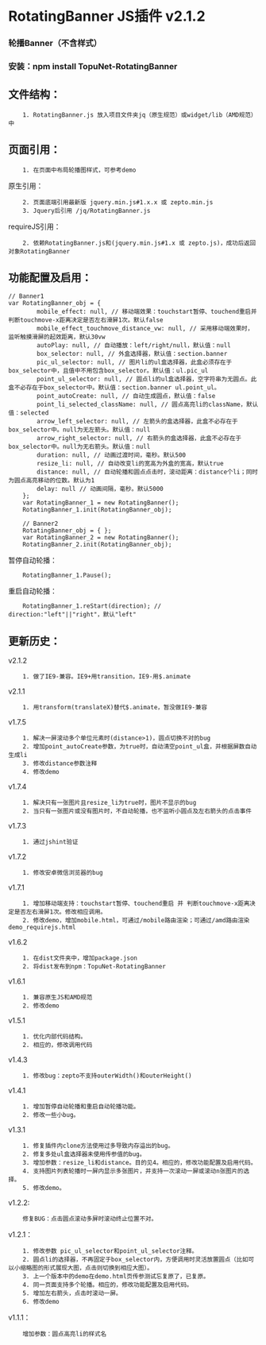 # RotatingBanner JS插件 v2.1.2
### 轮播Banner（不含样式）
### 安装：npm install TopuNet-RotatingBanner

文件结构：
-------------

		1. RotatingBanner.js 放入项目文件夹jq（原生规范）或widget/lib（AMD规范）中

页面引用：
-------------

		1. 在页面中布局轮播图样式，可参考demo

原生引用：

		2. 页面底端引用最新版 jquery.min.js#1.x.x 或 zepto.min.js
		3. Jquery后引用 /jq/RotatingBanner.js

requireJS引用：

		2. 依赖RotatingBanner.js和(jquery.min.js#1.x 或 zepto.js)，成功后返回对象RotatingBanner


功能配置及启用：
--------------

	// Banner1
	var RotatingBanner_obj = {
        	mobile_effect: null, // 移动端效果：touchstart暂停、touchend重启并判断touchmove-x距离决定是否左右滑屏1次。默认false
        	mobile_effect_touchmove_distance_vw: null, // 采用移动端效果时，监听触摸滑屏的起效距离，默认30vw
        	autoPlay: null, // 自动播放：left/right/null，默认值：null
        	box_selector: null, // 外盒选择器，默认值：section.banner
        	pic_ul_selector: null, // 图片li的ul盒选择器，此盒必须存在于box_selector中，且值中不用包含box_selector。默认值：ul.pic_ul
        	point_ul_selector: null, // 圆点li的ul盒选择器，空字符串为无圆点。此盒不必存在于box_selector中。默认值：section.banner ul.point_ul。
        	point_autoCreate: null, // 自动生成圆点，默认值：false
        	point_li_selected_className: null, // 圆点高亮li的className，默认值：selected
        	arrow_left_selector: null, // 左箭头的盒选择器，此盒不必存在于box_selector中。null为无左箭头。默认值：null
        	arrow_right_selector: null, // 右箭头的盒选择器，此盒不必存在于box_selector中。null为无右箭头。默认值：null
        	duration: null, // 动画过渡时间，毫秒。默认500
        	resize_li: null, // 自动改变li的宽高为外盒的宽高，默认true
        	distance: null, // 自动轮播和圆点点击时，滚动距离：distance个li；同时为圆点高亮移动的位数。默认为1
        	delay: null // 动画间隔，毫秒。默认5000
        };
        var RotatingBanner_1 = new RotatingBanner();
        RotatingBanner_1.init(RotatingBanner_obj);

        // Banner2
        RotatingBanner_obj = { };
        var RotatingBanner_2 = new RotatingBanner();
        RotatingBanner_2.init(RotatingBanner_obj);

暂停自动轮播：

		RotatingBanner_1.Pause();

重启自动轮播：

		RotatingBanner_1.reStart(direction); // direction:"left"||"right"，默认"left"


更新历史：
--------------
v2.1.2

		1. 做了IE9-兼容。IE9+用transition，IE9-用$.animate

v2.1.1

		1. 用transform(translateX)替代$.animate，暂没做IE9-兼容

v1.7.5

		1. 解决一屏滚动多个单位元素时(distance>1)，圆点切换不对的bug
		2. 增加point_autoCreate参数，为true时，自动清空point_ul盒，并根据屏数自动生成li
		3. 修改distance参数注释
		4. 修改demo

v1.7.4

		1. 解决只有一张图片且resize_li为true时，图片不显示的bug
		2. 当只有一张图片或没有图片时，不自动轮播，也不监听小圆点及左右箭头的点击事件

v1.7.3

		1. 通过jshint验证

v1.7.2

		1. 修改安卓微信浏览器的bug

v1.7.1

		1. 增加移动端支持：touchstart暂停、touchend重启 并 判断touchmove-x距离决定是否左右滑屏1次。修改相应调用。
		2. 修改demo，增加mobile.html，可通过/mobile路由渲染；可通过/amd路由渲染demo_requirejs.html

v1.6.2

		1. 在dist文件夹中，增加package.json
		2. 将dist发布到npm：TopuNet-RotatingBanner

v1.6.1

		1. 兼容原生JS和AMD规范
		2. 修改demo

v1.5.1

		1. 优化内部代码结构。
		2. 相应的，修改调用代码

v1.4.3

		1. 修改bug：zepto不支持outerWidth()和outerHeight()

v1.4.1

		1. 增加暂停自动轮播和重启自动轮播功能。
		2. 修改一些小bug。

v1.3.1

		1. 修复插件内clone方法使用过多导致内存溢出的bug。
		2. 修复多处ul盒选择器未使用传参值的bug。
		3. 增加参数：resize_li和distance。目的见4。相应的，修改功能配置及启用代码。
		4. 支持图片列表轮播时一屏内显示多张图片，并支持一次滚动一屏或滚动n张图片的选择。
		5. 修改demo。

v1.2.2:

		修复BUG：点击圆点滚动多屏时滚动终止位置不对。

v1.2.1：

		1. 修改参数 pic_ul_selector和point_ul_selector注释。
		2. 圆点li的选择器，不再固定于box_selector内，方便调用时灵活放置圆点（比如可以小缩略图的形式展现大图，点击则切换到相应大图）。
		3. 上一个版本中的demo在demo.html页传参测试忘复原了，已复原。
		4. 同一页面支持多个轮播。相应的，修改功能配置及启用代码。
		5. 增加左右箭头，点击时滚动一屏。
		6. 修改demo

v1.1.1：

		增加参数：圆点高亮li的样式名
